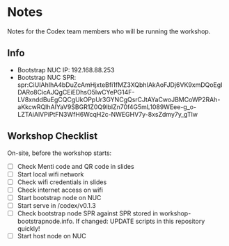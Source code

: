 # Notes
Notes for the Codex team members who will be running the workshop.

## Info
 - Bootstrap NUC IP: 192.168.88.253
 - Bootstrap NUC SPR: spr:CiUIAhIhA4bDuZcAmHjxteBfi1fMZ3XQbhIAkAoFJDj6VK9xmDQoEgIDARo8CicAJQgCEiEDhsO5lwCYePG14F-LV8xnddBuEgCQCgUkOPpUr3GYNCgQsrCJtAYaCwoJBMCoWP2RAh-aKkcwRQIhAIYaV9SBGR1Z0Q9lblZn70f4G5mL1089WEee-g_o-LZTAiAlVPiPtFN3WfH6WcqH2c-NWEGHV7y-8xsZdmy7y_gTlw

## Workshop Checklist
On-site, before the workshop starts:
 - [ ] Check Menti code and QR code in slides
 - [ ] Start local wifi network
 - [ ] Check wifi credentials in slides
 - [ ] Check internet access on wifi
 - [ ] Start bootstrap node on NUC
 - [ ] Start serve in /codex/v0.1.3
 - [ ] Check bootstrap node SPR against SPR stored in workshop-bootstrapnode.info. If changed: UPDATE scripts in this repository quickly!
 - [ ] Start host node on NUC
